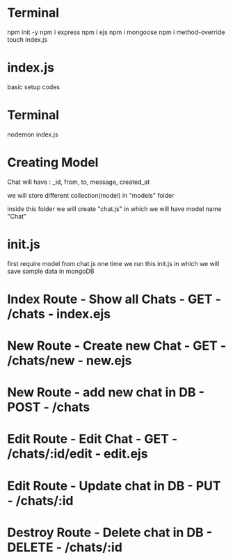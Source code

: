 # Terminal
npm init -y
npm i express
npm i ejs
npm i mongoose
npm i method-override
touch index.js


# index.js
basic setup codes

# Terminal
nodemon index.js

# Creating Model

Chat will have : _id, from, to, message, created_at

we will store different collection(model) in "models" folder

inside this folder we will create "chat.js" in which we will have model name "Chat"


# init.js

first require model from chat.js
one time we run this init.js in which we will save sample data in mongoDB


# Index Route - Show all Chats - GET - /chats - index.ejs

# New Route - Create new Chat - GET - /chats/new - new.ejs
# New Route - add new chat in DB - POST - /chats

# Edit Route - Edit Chat - GET - /chats/:id/edit - edit.ejs
# Edit Route - Update chat in DB - PUT - /chats/:id

# Destroy Route - Delete chat in DB - DELETE - /chats/:id